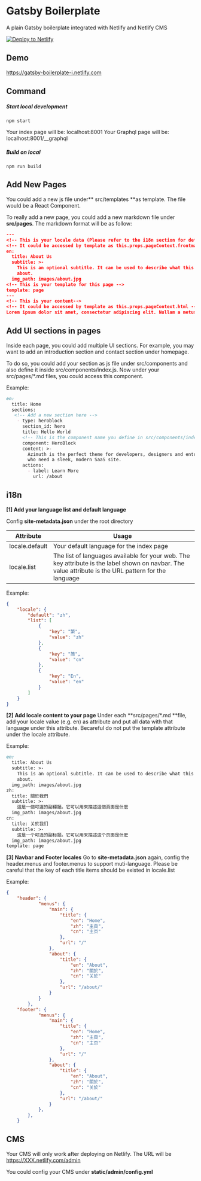 # Gatsby Boilerplate
A plain Gatsby boilerplate integrated with Netlify and Netlify CMS

[![Deploy to Netlify](https://www.netlify.com/img/deploy/button.svg)](https://app.netlify.com/start/deploy?repository=https://github.com/ivanhoe-dev/gatsby-boilerplate)
## Demo
https://gatsby-boilerplate-i.netlify.com

## Command
##### Start local development 

`npm start`

Your index page will be: localhost:8001
Your Graphql page will be: localhost:8001/__graphql

##### Build on local

`npm run build`

## Add New Pages
You could add a new js file under** src/templates **as template. The file would be a React Component.

To really add a new page, you could add a new markdown file under **src/pages**. The markdown format will be as follow:

```json
---
<!-- This is your locale data (Please refer to the i18n section for details) -->
<!-- It could be accessed by template as this.props.pageContext.frontmatter -->
en: 
  title: About Us
  subtitle: >-
    This is an optional subtitle. It can be used to describe what this page is
    about.
  img_path: images/about.jpg
<!-- This is your template for this page -->
template: page
---
<!-- This is your content-->
<!-- It could be accessed by template as this.props.pageContext.html -->
Lorem ipsum dolor sit amet, consectetur adipiscing elit. Nullam a metus quis lorem malesuada luctus. Cras lacinia, eros at dapibus molestie, risus tortor pretium ligula, eu malesuada tortor eros dapibus mi. Proin laoreet efficitur suscipit. Donec molestie volutpat euismod. Nulla gravida ligula 

```
## Add UI sections in pages
Inside each page, you could add multiple UI sections. For example, you may want to add an introduction section and contact section under homepage.

To do so, you could add your section as js file under src/components and also define it inside src/components/index.js. Now under your src/pages/*.md files, you could access this component. 

Example:
```markdown
en:
  title: Home
  sections:
   <!-- Add a new section here -->
    - type: heroblock
      section_id: hero
      title: Hello World
	  <!-- This is the component name you define in src/components/index.js -->
      component: HeroBlock 
      content: >-
        Azimuth is the perfect theme for developers, designers and entrepreneurs
        who need a sleek, modern SaaS site. 
      actions:
        - label: Learn More
          url: /about
```

## i18n
**[1] Add your language list and default language**

Config **site-metadata.json** under the root directory

| Attribute  | Usage  |
| ------------ | ------------ |
|  locale.default |  Your default language for the index page |
| locale.list  | The list of languages available for your web. The key attribute is the label shown on navbar. The value attribute is the URL pattern for the language  |

Example:

```json
{
    "locale": {
        "default": "zh",
        "list": [
            {
                "key": "繁",
                "value": "zh"
            },
            {
                "key": "简",
                "value": "cn"
            },
            {
                "key": "En",
                "value": "en"
            }
        ]
    }
}
```
**[2] Add locale content to your page**
Under each **src/pages/*.md **file, add  your  locale value (e.g. en) as attribute and put all data with that language under this attribute. Becareful do not put the template attribute under the locale attribute.

Example:
```markdown
en:
  title: About Us
  subtitle: >-
    This is an optional subtitle. It can be used to describe what this page is
    about.
  img_path: images/about.jpg
zh:
  title: 關於我們
  subtitle: >-
    這是一個可選的副標題。它可以用來描述這個頁面是什麼
  img_path: images/about.jpg
cn:
  title: 关於我们
  subtitle: >-
    这是一个可选的副标题。它可以用来描述这个页面是什麽
  img_path: images/about.jpg
template: page
```
**[3] Navbar and Footer locales**
Go to **site-metadata.json** again, config the header.menus and footer.menus to support muti-language.  Please be careful that the key of each title items should be existed in locale.list

Example:

```json
{
	"header": {
			"menus": {
				"main": {
					"title": {
						"en": "Home",
						"zh": "主頁",
						"cn": "主页"
					},
					"url": "/"
				},
				"about": {
					"title": {
						"en": "About",
						"zh": "關於",
						"cn": "关於"
					},
					"url": "/about/"
				}
			}
		},
	"footer": {
			"menus": {
				"main": {
					"title": {
						"en": "Home",
						"zh": "主頁",
						"cn": "主页"
					},
					"url": "/"
				},
				"about": {
					"title": {
						"en": "About",
						"zh": "關於",
						"cn": "关於"
					},
					"url": "/about/"
				}
			},
		},
	}
```

## CMS
Your CMS will only work after deploying on Netlify. The URL will be https://XXX.netlify.com/admin

You could config your CMS under **static/admin/config.yml**
